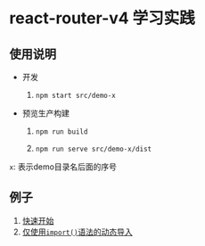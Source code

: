 # react-router-v4 学习实践

## 使用说明

* 开发

  1. `npm start src/demo-x`

* 预览生产构建

  1. `npm run build`

  2. `npm run serve src/demo-x/dist`

`x`: 表示demo目录名后面的序号

## 例子

1.  [快速开始](./src/demo-1)
2.  [仅使用`import()`语法的动态导入](./src/demo-2)
